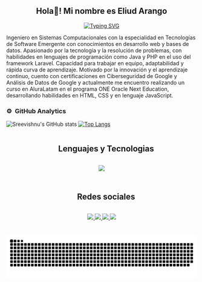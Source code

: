 <h2 align="center">Hola👋! Mi nombre es Eliud Arango</h2>
<p align="center">
<a href="https://git.io/typing-svg"><img src="https://readme-typing-svg.demolab.com?font=Fira+Code&pause=1000&center=true&vCenter=true&width=435&lines=Backend+Developer" alt="Typing SVG" /></a>
</p>

Ingeniero en Sistemas Computacionales con la especialidad en Tecnologías de Software Emergente con conocimientos en desarrollo web y bases de datos. Apasionado por la tecnología y la resolución de problemas, con habilidades en lenguajes de programación como Java y PHP en el uso del framework Laravel. Capacidad para trabajar en equipo, adaptabilidad y rápida curva de aprendizaje. Motivado por la innovación y el aprendizaje continuo, cuento con certificaciones en Ciberseguridad de Google y Análisis de Datos de Google y actualmente me encuentro realizando un curso en AluraLatam en el programa ONE Oracle Next Education, desarrollando habilidades en HTML, CSS y en lenguaje JavaScript.

###

<!--Intro end-->

### ⚙️ &nbsp;GitHub Analytics

![Sreevishnu's GitHub stats](https://github-readme-stats.vercel.app/api?username=eliudarango&hide=issues&show_icons=true&theme=tokyonight)
[![Top Langs](https://github-readme-stats.vercel.app/api/top-langs/?username=eliudarango&layout=compact&theme=tokyonight)](https://github.com/eliudarango/github-readme-stats)

<div id="user-content-toc">
  <ul align="center">
    <summary><h2 style="display: inline-block">Lenguajes y Tecnologias</h2></summary>
  </ul>
</div>
<!--tech stack icons-->
<p align="center">
  <a href="https://skillicons.dev">
    <img src="https://skillicons.dev/icons?i=git,bootstrap,css,github,html,java,python,php,laravel,js,mysql,vscode&perline=14" />
  </a>
</p>

###
<div id="user-content-toc">
  <ul align="center">
    <summary><h2 style="display: inline-block">Redes sociales</h2></summary>
  </ul>
</div>

<p align="center">
  <!-- LinkedIn -->
  <a href="https://www.linkedin.com/in/eliudarango">
    <img src="https://skillicons.dev/icons?i=linkedin" />
  </a>
  <!-- Twitter/X -->
  <a href="https://twitter.com/eliudarango">
    <img src="https://skillicons.dev/icons?i=twitter" />
  </a>
  <!-- Instagram -->
  <a href="https://www.instagram.com/eliudarango">
    <img src="https://skillicons.dev/icons?i=instagram" />
  </a>
  <!-- Discord -->
  <a href="https://discord.com/users/eliudarango">
    <img src="https://skillicons.dev/icons?i=discord" />
  </a>
</p>

###

<br clear="both">

<img src="https://raw.githubusercontent.com/platane/snk/output/github-contribution-grid-snake-dark.svg" alt="Snake animation" />

###
